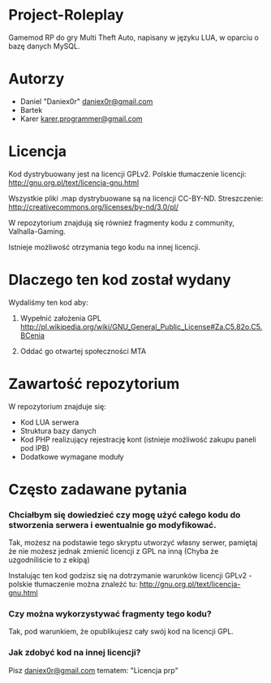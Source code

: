 Project-Roleplay
===========

Gamemod RP do gry Multi Theft Auto, napisany w języku LUA, w oparciu o bazę danych MySQL.

Autorzy
========================================================================

- Daniel "Daniex0r" <daniex0r@gmail.com>
- Bartek 
- Karer <karer.programmer@gmail.com>


Licencja
========================================================================

Kod dystrybuowany jest na licencji GPLv2. Polskie tłumaczenie licencji: http://gnu.org.pl/text/licencja-gnu.html 

Wszystkie pliki .map dystrybuowane są na licencji CC-BY-ND. Streszczenie: http://creativecommons.org/licenses/by-nd/3.0/pl/

W repozytorium znajdują się również fragmenty kodu z community, Valhalla-Gaming.

Istnieje możliwość otrzymania tego kodu na innej licencji.


Dlaczego ten kod został wydany
========================================================================

Wydaliśmy ten kod aby:

1. Wypełnić założenia GPL http://pl.wikipedia.org/wiki/GNU_General_Public_License#Za.C5.82o.C5.BCenia

2. Oddać go otwartej społeczności MTA


Zawartość repozytorium
========================================================================

W repozytorium znajduje się:
- Kod LUA serwera
- Struktura bazy danych
- Kod PHP realizujący rejestrację kont (istnieje możliwość zakupu paneli pod IPB)
- Dodatkowe wymagane moduły


Często zadawane pytania
========================================================================

### Chciałbym się dowiedzieć czy mogę użyć całego kodu do stworzenia serwera i ewentualnie go modyfikować.

Tak, możesz na podstawie tego skryptu utworzyć własny serwer, pamiętaj że nie możesz jednak zmienić licencji z GPL na inną (Chyba że uzgodniliście to z ekipą) 

Instalując ten kod godzisz się na dotrzymanie warunków licencji GPLv2 - polskie tłumaczenie można znaleźć tu: http://gnu.org.pl/text/licencja-gnu.html 

### Czy można wykorzystywać fragmenty tego kodu?

Tak, pod warunkiem, że opublikujesz cały swój kod na licencji GPL.

### Jak zdobyć kod na innej licencji?

Pisz <daniex0r@gmail.com> tematem: "Licencja prp"
